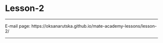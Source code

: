 # Lesson-2
<hr>
E-mail page:
https://oksanarutska.github.io/mate-academy-lessons/lesson-2/
<hr>

  
